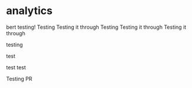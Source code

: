 # analytics
bert testing!
Testing
Testing it through
Testing
Testing it through
Testing it through


testing


test


test
test

Testing PR
